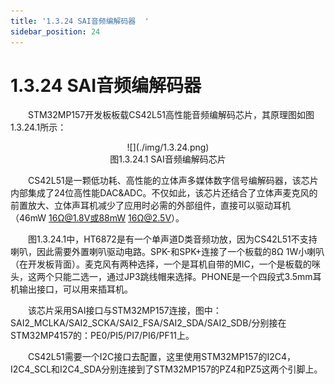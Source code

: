 ```yaml
---
title: '1.3.24 SAI音频编解码器  '
sidebar_position: 24
---
```


# 1.3.24 SAI音频编解码器  

&emsp;&emsp;STM32MP157开发板板载CS42L51高性能音频编解码芯片，其原理图如图1.3.24.1所示： 

<center>
![](./img/1.3.24.png)<br/>
图1.3.24.1 SAI音频编解码芯片 
</center>


&emsp;&emsp;CS42L51是一颗低功耗、高性能的立体声多媒体数字信号编解码器，该芯片内部集成了24位高性能DAC&ADC。不仅如此，该芯片还结合了立体声麦克风的前置放大、立体声耳机减少了应用时必需的外部组件，直接可以驱动耳机（46mW 16Ω@1.8V或88mW 16Ω@2.5V）。

&emsp;&emsp;图1.3.24.1中，HT6872是有一个单声道D类音频功放，因为CS42L51不支持喇叭，因此需要外置喇叭驱动电路。SPK-和SPK+连接了一个板载的8Ω 1W小喇叭（在开发板背面）。麦克风有两种选择，一个是耳机自带的MIC，一个是板载的咪头，这两个只能二选一，通过JP3跳线帽来选择。PHONE是一个四段式3.5mm耳机输出接口，可以用来插耳机。

&emsp;&emsp;该芯片采用SAI接口与STM32MP157连接，图中：SAI2_MCLKA/SAI2_SCKA/SAI2_FSA/SAI2_SDA/SAI2_SDB/分别接在STM32MP4157的：PE0/PI5/PI7/PI6/PF11上。

&emsp;&emsp;CS42L51需要一个I2C接口去配置，这里使用STM32MP157的I2C4，I2C4_SCL和I2C4_SDA分别连接到了STM32MP157的PZ4和PZ5这两个引脚上。















